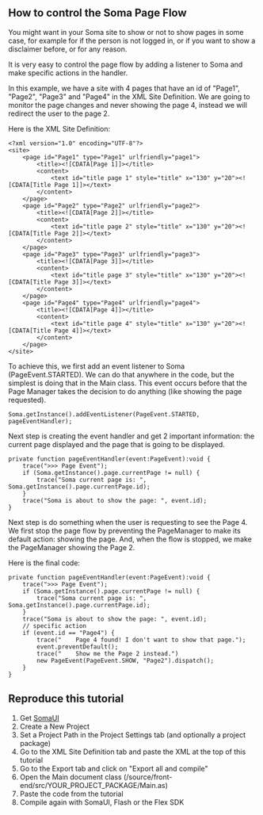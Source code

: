 ## How to control the Soma Page Flow ##

You might want in your Soma site to show or not to show pages in some case, for example for if the person is not logged in, or if you want to show a disclaimer before, or for any reason.

It is very easy to control the page flow by adding a listener to Soma and make specific actions in the handler.

In this example, we have a site with 4 pages that have an id of "Page1", "Page2", "Page3" and "Page4" in the XML Site Definition. We are going to monitor the page changes and never showing the page 4, instead we will redirect the user to the page 2.

Here is the XML Site Definition:

```
<?xml version="1.0" encoding="UTF-8"?>
<site>
    <page id="Page1" type="Page1" urlfriendly="page1">
        <title><![CDATA[Page 1]]></title>
        <content>
            <text id="title page 1" style="title" x="130" y="20"><![CDATA[Title Page 1]]></text>
        </content>
    </page>
    <page id="Page2" type="Page2" urlfriendly="page2">
        <title><![CDATA[Page 2]]></title>
        <content>
            <text id="title page 2" style="title" x="130" y="20"><![CDATA[Title Page 2]]></text>
        </content>
    </page>
    <page id="Page3" type="Page3" urlfriendly="page3">
        <title><![CDATA[Page 3]]></title>
        <content>
            <text id="title page 3" style="title" x="130" y="20"><![CDATA[Title Page 3]]></text>
        </content>
    </page>
    <page id="Page4" type="Page4" urlfriendly="page4">
        <title><![CDATA[Page 4]]></title>
        <content>
            <text id="title page 4" style="title" x="130" y="20"><![CDATA[Title Page 4]]></text>
        </content>
    </page>
</site>
```

To achieve this, we first add an event listener to Soma (PageEvent.STARTED). We can do that anywhere in the code, but the simplest is doing that in the Main class. This event occurs before that the Page Manager takes the decision to do anything (like showing the page requested).

```
Soma.getInstance().addEventListener(PageEvent.STARTED, pageEventHandler);
```

Next step is creating the event handler and get 2 important information: the current page displayed and the page that is going to be displayed.

```
private function pageEventHandler(event:PageEvent):void {
    trace(">>> Page Event");
    if (Soma.getInstance().page.currentPage != null) {
        trace("Soma current page is: ", Soma.getInstance().page.currentPage.id);
    }
    trace("Soma is about to show the page: ", event.id);
}
```

Next step is do something when the user is requesting to see the Page 4. We first stop the page flow by preventing the PageManager to make its default action: showing the page. And, when the flow is stopped, we make the PageManager showing the Page 2.

Here is the final code:

```
private function pageEventHandler(event:PageEvent):void {
    trace(">>> Page Event");
    if (Soma.getInstance().page.currentPage != null) {
        trace("Soma current page is: ", Soma.getInstance().page.currentPage.id);
    }
    trace("Soma is about to show the page: ", event.id);
    // specific action
    if (event.id == "Page4") {
        trace("    Page 4 found! I don't want to show that page.");
        event.preventDefault();
        trace("    Show me the Page 2 instead.")
        new PageEvent(PageEvent.SHOW, "Page2").dispatch();
    }
}
```

## Reproduce this tutorial ##

  1. Get [SomaUI](http://www.soundstep.com/blog/source/somaui/soma.zip)
  1. Create a New Project
  1. Set a Project Path in the Project Settings tab (and optionally a project package)
  1. Go to the XML Site Definition tab and paste the XML at the top of this tutorial
  1. Go to the Export tab and click on "Export all and compile"
  1. Open the Main document class (/source/front-end/src/YOUR\_PROJECT\_PACKAGE/Main.as)
  1. Paste the code from the tutorial
  1. Compile again with SomaUI, Flash or the Flex SDK